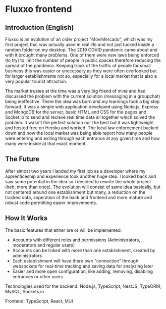 # Fluxxo frontend

## Introduction (English)
Fluxxo is an evolution of an older project "MoviMercado", which was my first project that was actually used in real life and not just tucked inside a random folder on my desktop. The 2019 COVID pandemic came about and with it brought many problems. One of them were new laws being enforced (to try) to limit the number of people in public spaces therefore reducing the spread of the pandemic. Keeping track of the traffic of people for small business this was easier or unecessary as they were often overlooked but for larger establishments not so, especially for a local market that is also a very popular tourist attraction.

The market trustee at the time was a very big friend of mine and had discussed the problem with the current solution (messaging in a groupchat) being ineffective. There the idea was born and my learnings took a big step forward. It was a simple web application developed using Node.js, Express and MongoDB for the server, basic HTML and CSS for the pages and Socket.io to send and recieve real time data all together which solved the problem. It wasn't the perfect solution nor the best but it was lightweight and hosted free on Heroku and worked. The local law enforcement backed down and now the local market was being able report how many people were entering and exiting through each entrance at any given time and how many were inside at that exact moment.

## The Future
After almost two years I landed my first job as a developer where my apprenticeship and experience took another huge step. I looked back and saw some potential in the idea so I decided to rewrite the whole project (heh, more than once). The evolution will consist of same idea basically, but not centered around one establishment but many, a reduction on the tracked data, seperation of the back and frontend and more mature and robust code permitting easier improvements.

## How It Works
The basic features that either are or will be implemented.
- Accounts with different roles and permissions (Administrators, moderators and regular users)
- Accounts can be linked with more than one establishment, created by administrators
- Each establishment will have there own "connection" through websockets for real-time tracking and saving data for analyzing later
- Easier and more open configuration, like adding, removing, disabling entrances or other users

Technologies used for the backend: Node.js, TypeScript, NestJS, TypeORM, MySQL, Sockets.io

Frontend: TypeScript, React, MUI